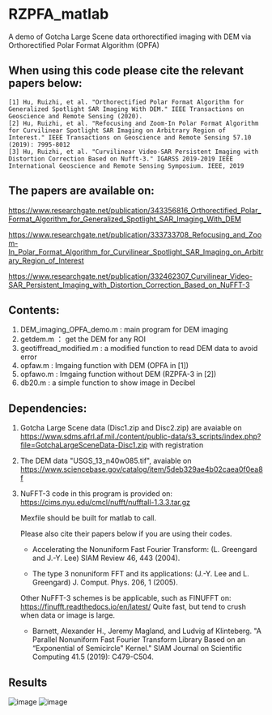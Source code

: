 # RZPFA_matlab
A demo of Gotcha Large Scene data orthorectified imaging with DEM via Orthorectified Polar Format Algorithm (OPFA)

## When using this code please cite the relevant papers below: 

    [1] Hu, Ruizhi, et al. "Orthorectified Polar Format Algorithm for Generalized Spotlight SAR Imaging With DEM." IEEE Transactions on Geoscience and Remote Sensing (2020).
    [2] Hu, Ruizhi, et al. "Refocusing and Zoom-In Polar Format Algorithm for Curvilinear Spotlight SAR Imaging on Arbitrary Region of Interest." IEEE Transactions on Geoscience and Remote Sensing 57.10 (2019): 7995-8012
    [3] Hu, Ruizhi, et al. "Curvilinear Video-SAR Persistent Imaging with Distortion Correction Based on Nufft-3." IGARSS 2019-2019 IEEE International Geoscience and Remote Sensing Symposium. IEEE, 2019

## The papers are available on:
https://www.researchgate.net/publication/343356816_Orthorectified_Polar_Format_Algorithm_for_Generalized_Spotlight_SAR_Imaging_With_DEM

https://www.researchgate.net/publication/333733708_Refocusing_and_Zoom-In_Polar_Format_Algorithm_for_Curvilinear_Spotlight_SAR_Imaging_on_Arbitrary_Region_of_Interest

https://www.researchgate.net/publication/332462307_Curvilinear_Video-SAR_Persistent_Imaging_with_Distortion_Correction_Based_on_NuFFT-3

## Contents:
1) DEM_imaging_OPFA_demo.m : main program for DEM imaging
2) getdem.m ： get the DEM for any ROI 
3) geotiffread_modified.m : a modified function to read DEM data to avoid error
4) opfaw.m : Imgaing function with DEM (OPFA in [1])
5) opfawo.m : Imgaing function without DEM (RZPFA-3 in [2])
6) db20.m : a simple function to show image in Decibel

## Dependencies: 
1) Gotcha Large Scene data (Disc1.zip and Disc2.zip) are avaiable on
https://www.sdms.afrl.af.mil./content/public-data/s3_scripts/index.php?file=GotchaLargeSceneData-Disc1.zip
with registration

2) The DEM data "USGS_13_n40w085.tif", avaiable on https://www.sciencebase.gov/catalog/item/5deb329ae4b02caea0f0ea8f

2) NuFFT-3 code in this program is provided on: https://cims.nyu.edu/cmcl/nufft/nufftall-1.3.3.tar.gz 
   
   Mexfile should be built for matlab to call.

    Please also cite their papers below if you are using their codes. 

    * Accelerating the Nonuniform Fast Fourier Transform: (L. Greengard and J.-Y. Lee) SIAM Review 46, 443 (2004).

    * The type 3 nonuniform FFT and its applications: (J.-Y. Lee and L. Greengard) J. Comput. Phys. 206, 1 (2005).

    Other NuFFT-3 schemes is be applicable, such as FINUFFT on: https://finufft.readthedocs.io/en/latest/
    Quite fast, but tend to crush when data or image is large.
    * Barnett, Alexander H., Jeremy Magland, and Ludvig af Klinteberg. "A Parallel Nonuniform Fast Fourier Transform Library Based on an “Exponential of Semicircle" Kernel."     SIAM Journal on Scientific Computing 41.5 (2019): C479-C504.

## Results
![image](https://github.com/fred9076/OPFA_matlab/blob/master/result1.png)
![image](https://github.com/fred9076/OPFA_matlab/blob/master/result2.png)
